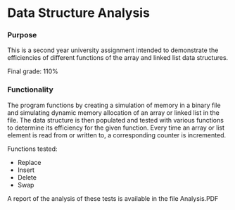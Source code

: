 # Data Structure Analysis

### Purpose

This is a second year university assignment intended to demonstrate
the efficiencies of different functions of the array and linked list
data structures.

Final grade: 110%

### Functionality

The program functions by creating a simulation of memory in a binary file
and simulating dynamic memory allocation of an array or linked list in the file.
The data structure is then populated and tested with various functions to determine
its efficiency for the given function. Every time an array or list element is read
from or written to, a corresponding counter is incremented.

Functions tested:
- Replace
- Insert
- Delete
- Swap

A report of the analysis of these tests is available in the file Analysis.PDF